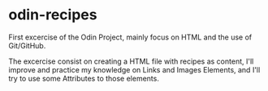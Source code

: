 # odin-recipes
First excercise of the Odin Project, mainly focus on HTML and the use of Git/GitHub.

The excercise consist on creating a HTML file with recipes as content, I'll improve and practice my knowledge on Links and Images Elements, and I'll try to use some Attributes to those elements.
